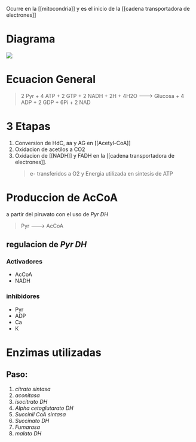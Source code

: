 Ocurre en la [[mitocondria]] y es el inicio de la [[cadena transportadora de electrones]]

# Diagrama

![](https://i.imgur.com/3xaXgq7.png)

# Ecuacion General

> 2 Pyr + 4 ATP + 2 GTP + 2 NADH + 2H + 4H2O ---> Glucosa + 4 ADP + 2 GDP + 6Pi + 2 NAD

# 3 Etapas

1. Conversion de HdC, aa y AG en [[Acetyl-CoA]]
2. Oxidacion de acetilos a CO2
3. Oxidacion de [[NADH]] y FADH en la [[cadena transportadora de electrones]].
    > e- transferidos a O2 y Energia utilizada en sintesis de ATP

# Produccion de AcCoA

a partir del piruvato con el uso de _Pyr DH_

> Pyr ---> AcCoA

## regulacion de _Pyr DH_

### Activadores

- AcCoA
- NADH

### inhibidores

- Pyr
- ADP
- Ca
- K
# Enzimas utilizadas
## Paso:
1. *citrato sintasa* 
2. *aconitasa*
3. *isocitrato DH*
4. *Alpha cetoglutarato DH*
5. *Succinil CoA sintasa*
6. *Succinato DH*
7. *Fumarasa*
8. *malato DH*